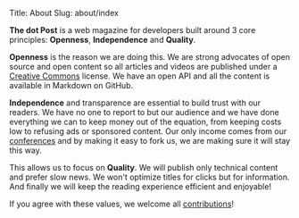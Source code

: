 Title: About
Slug: about/index

<p><strong>The dot Post</strong> is a web magazine for developers built around 3 core principles: <strong>Openness</strong>, <strong>Independence</strong> and <strong>Quality</strong>.</p>

<p><strong>Openness</strong> is the reason we are doing this. We are strong advocates of open source and open content so all articles and videos are published under a <a href="http://creativecommons.org/licenses/by-sa/4.0/">Creative Commons</a> license. We have an open API and all the content is available in Markdown on GitHub.</p>

<p><strong>Independence</strong> and transparence are essential to build trust with our readers. We have no one to report to but our audience and we have done everything we can to keep money out of the equation, from keeping costs low to refusing ads or sponsored content. Our only income comes from our <a href="/conferences">conferences</a> and by making it easy to fork us, we are making sure it will stay this way.</p>

<p>This allows us to focus on <strong>Quality</strong>. We will publish only technical content and prefer slow news. We won't optimize titles for clicks but for information. And finally we will keep the reading experience efficient and enjoyable!</p>

<p>If you agree with these values, we welcome all <a href="/about/contributing">contributions</a>!</p>
